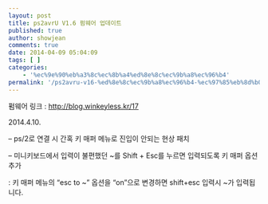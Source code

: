 ```yaml
---
layout: post
title: ps2avrU V1.6 펌웨어 업데이트
published: true
author: showjean
comments: true
date: 2014-04-09 05:04:09
tags: [ ]
categories:
    - '%ec%9e%90%eb%a3%8c%ec%8b%a4%ed%8e%8c%ec%9b%a8%ec%96%b4'
permalink: '/ps2avru-v16-%ed%8e%8c%ec%9b%a8%ec%96%b4-%ec%97%85%eb%8d%b0%ec%9d%b4%ed%8a%b8-8'
---
```

펌웨어 링크 : http://blog.winkeyless.kr/17





2014.4.10.



&#8211; ps/2로 연결 시 간혹 키 매퍼 메뉴로 진입이 안되는 현상 패치

&#8211; 미니키보드에서 입력이 불편했던 ~를&nbsp;Shift + Esc를 누르면 입력되도록 키 매퍼 옵션 추가

: 키 매퍼 메뉴의 &#8220;esc to ~&#8221; 옵션을 &#8220;on&#8221;으로 변경하면 shift+esc 입력시 ~가 입력됩니다.